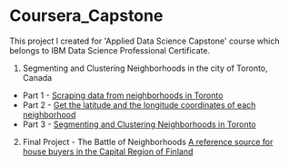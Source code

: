# Coursera_Capstone
This project I created for 'Applied Data Science Capstone' course which belongs to IBM Data Science Professional Certificate.  

1. Segmenting and Clustering Neighborhoods in the city of Toronto, Canada
* Part 1 - [Scraping data from neighborhoods in Toronto](https://github.com/hangnguyen81/Coursera_Capstone/blob/main/AssignmentWeek3_Part1.ipynb)
* Part 2 - [Get the latitude and the longitude coordinates of each neighborhood](https://github.com/hangnguyen81/Coursera_Capstone/blob/main/AssignmentWeek3_Part2.ipynb)
* Part 3 - [Segmenting and Clustering Neighborhoods in Toronto](https://github.com/hangnguyen81/Coursera_Capstone/blob/main/AssignmentWeek3_Part3.ipynb)

2. Final Project - The Battle of Neighborhoods
[A reference source for house buyers in the Capital Region of Finland](https://github.com/hangnguyen81/Coursera_Capstone/blob/main/final_capstone_project/capstone_fin_housebuyers.ipynb)
